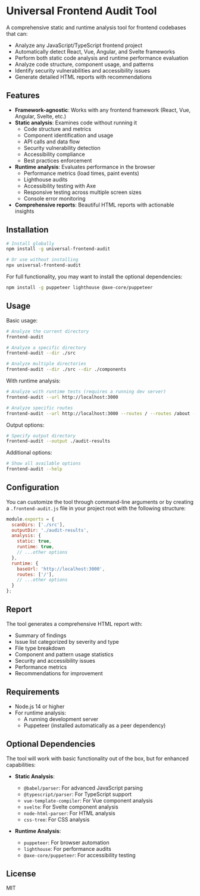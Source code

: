 # Universal Frontend Audit Tool

A comprehensive static and runtime analysis tool for frontend codebases that can:

- Analyze any JavaScript/TypeScript frontend project
- Automatically detect React, Vue, Angular, and Svelte frameworks
- Perform both static code analysis and runtime performance evaluation
- Analyze code structure, component usage, and patterns
- Identify security vulnerabilities and accessibility issues
- Generate detailed HTML reports with recommendations

## Features

- **Framework-agnostic**: Works with any frontend framework (React, Vue, Angular, Svelte, etc.)
- **Static analysis**: Examines code without running it
  - Code structure and metrics
  - Component identification and usage
  - API calls and data flow
  - Security vulnerability detection
  - Accessibility compliance
  - Best practices enforcement
- **Runtime analysis**: Evaluates performance in the browser
  - Performance metrics (load times, paint events)
  - Lighthouse audits
  - Accessibility testing with Axe
  - Responsive testing across multiple screen sizes
  - Console error monitoring
- **Comprehensive reports**: Beautiful HTML reports with actionable insights

## Installation

```bash
# Install globally
npm install -g universal-frontend-audit

# Or use without installing
npx universal-frontend-audit
```

For full functionality, you may want to install the optional dependencies:

```bash
npm install -g puppeteer lighthouse @axe-core/puppeteer
```

## Usage

Basic usage:

```bash
# Analyze the current directory
frontend-audit

# Analyze a specific directory
frontend-audit --dir ./src

# Analyze multiple directories
frontend-audit --dir ./src --dir ./components
```

With runtime analysis:

```bash
# Analyze with runtime tests (requires a running dev server)
frontend-audit --url http://localhost:3000

# Analyze specific routes
frontend-audit --url http://localhost:3000 --routes / --routes /about --routes /dashboard
```

Output options:

```bash
# Specify output directory
frontend-audit --output ./audit-results
```

Additional options:

```bash
# Show all available options
frontend-audit --help
```

## Configuration

You can customize the tool through command-line arguments or by creating a `.frontend-audit.js` file in your project root with the following structure:

```javascript
module.exports = {
  scanDirs: ['./src'],
  outputDir: './audit-results',
  analysis: {
    static: true,
    runtime: true,
    // ...other options
  },
  runtime: {
    baseUrl: 'http://localhost:3000',
    routes: ['/'],
    // ...other options
  }
};
```

## Report

The tool generates a comprehensive HTML report with:

- Summary of findings
- Issue list categorized by severity and type
- File type breakdown
- Component and pattern usage statistics
- Security and accessibility issues
- Performance metrics
- Recommendations for improvement

## Requirements

- Node.js 14 or higher
- For runtime analysis:
  - A running development server
  - Puppeteer (installed automatically as a peer dependency)

## Optional Dependencies

The tool will work with basic functionality out of the box, but for enhanced capabilities:

- **Static Analysis**:
  - `@babel/parser`: For advanced JavaScript parsing
  - `@typescript/parser`: For TypeScript support
  - `vue-template-compiler`: For Vue component analysis
  - `svelte`: For Svelte component analysis
  - `node-html-parser`: For HTML analysis
  - `css-tree`: For CSS analysis

- **Runtime Analysis**:
  - `puppeteer`: For browser automation
  - `lighthouse`: For performance audits
  - `@axe-core/puppeteer`: For accessibility testing

## License

MIT 